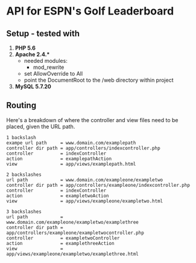 # API for ESPN's Golf Leaderboard



## Setup - tested with
1. <strong>PHP 5.6 </strong>
2. <strong>Apache 2.4.\*</strong>
    * needed modules:
        * mod_rewrite
    * set AllowOverride to All
    * point the DocumentRoot to the /web directory within project
3. <strong>MySQL 5.7.20</strong>


## Routing
Here's a breakdown of where the controller and view files need to be placed, given the URL path.

```
1 backslash
exampe url path     = www.domain.com/examplepath
controller dir path = app/controllers/indexcontroller.php
controller          = indexController
action              = examplepathAction
view                = app/views/examplepath.html

2 backslashes
url path            = www.domain.com/exampleone/exampletwo
controller dir path = app/controllers/exampleone/indexcontroller.php
controller          = indexController
action              = exampletwoAction
view                = app/views/exampleone/exampletwo.html

3 backslashes
url path            = www.domain.com/exampleone/exampletwo/examplethree
controller dir path = app/controllers/exampleone/exampletwocontroller.php
controller          = exampletwoController
action              = examplethreeAction
view                = app/views/exampleone/exampletwo/examplethree.html
```
